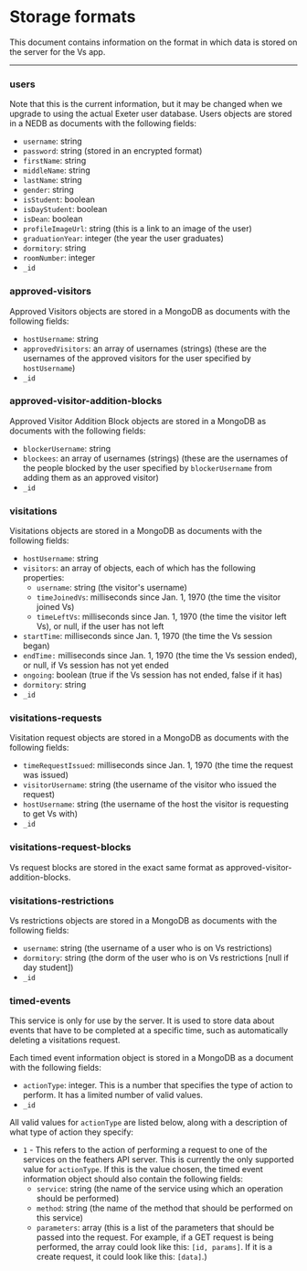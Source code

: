 # Storage formats
This document contains information on the format in which data is stored on the server for the Vs app.

---

### users
Note that this is the current information, but it may be changed when we upgrade to using the actual Exeter user database.
Users objects are stored in a NEDB as documents with the following fields:
* `username`: string
* `password`: string (stored in an encrypted format)
* `firstName`: string
* `middleName`: string
* `lastName`: string
* `gender`: string
* `isStudent`: boolean
* `isDayStudent`: boolean
* `isDean`: boolean
* `profileImageUrl`: string (this is a link to an image of the user)
* `graduationYear`: integer (the year the user graduates)
* `dormitory`: string
* `roomNumber`: integer
* `_id`

### approved-visitors
Approved Visitors objects are stored in a MongoDB as documents with the following fields:
* `hostUsername`: string
* `approvedVisitors`: an array of usernames (strings) (these are the usernames of the approved visitors for the user specified by `hostUsername`)
* `_id`

### approved-visitor-addition-blocks
Approved Visitor Addition Block objects are stored in a MongoDB as documents with the following fields:
* `blockerUsername`: string
* `blockees`: an array of usernames (strings) (these are the usernames of the people blocked by the  user specified by `blockerUsername` from adding them as an approved visitor)
* `_id`

### visitations
Visitations objects are stored in a MongoDB as documents with the following fields:
* `hostUsername`: string
* `visitors`: an array of objects, each of which has the following properties:
  * `username`: string (the visitor's username)
  * `timeJoinedVs`: milliseconds since Jan. 1, 1970 (the time the visitor joined Vs)
  * `timeLeftVs`: milliseconds since Jan. 1, 1970 (the time the visitor left Vs), or null, if the user has not left
* `startTime`: milliseconds since Jan. 1, 1970 (the time the Vs session began)
* `endTime:` milliseconds since Jan. 1, 1970 (the time the Vs session ended), or null, if Vs session has not yet ended
* `ongoing`: boolean (true if the Vs session has not ended, false if it has)
* `dormitory`: string
* `_id`

### visitations-requests
Visitation request objects are stored in a MongoDB as documents with the following fields:
* `timeRequestIssued`: milliseconds since Jan. 1, 1970 (the time the request was issued)
* `visitorUsername`: string (the username of the visitor who issued the request)
* `hostUsername`: string (the username of the host the visitor is requesting to get Vs with)
* `_id`

### visitations-request-blocks
Vs request blocks are stored in the exact same format as approved-visitor-addition-blocks.

### visitations-restrictions
Vs restrictions objects are stored in a MongoDB as documents with the following fields:
* `username`: string (the username of a user who is on Vs restrictions)
* `dormitory`: string (the dorm of the user who is on Vs restrictions [null if day student])
* `_id`

### timed-events
This service is only for use by the server.  It is used to store data about events that have to
be completed at a specific time, such as automatically deleting a visitations request.

Each timed event information object is stored in a MongoDB as a document with the following fields:
* `actionType`: integer. This is a number that specifies the type of action to perform.  It has a limited number of valid values.
* `_id`

All valid values for `actionType` are listed below, along with a description of what type of action
they specify:
* `1` - This refers to the action of performing a request to one of the services on the feathers API 
server.  This is currently the only supported value for `actionType`.  If this is the value chosen, the timed event information object should also contain the following fields:
  * `service`: string (the name of the service using which an operation should be performed)
  * `method`: string (the name of the method that should be performed on this service)
  * `parameters`: array (this is a list of the parameters that should be passed into the request.
    For example, if a GET request is being performed, the array could look like this:
    `[id, params]`. If it is a create request, it could look like this: `[data]`.)
